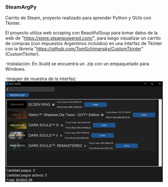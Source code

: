 ### SteamArgPy

Carrito de Steam, proyecto realizado para aprender Python y GUIs con Tkinter.

El proyecto utiliza web scraping con BeautifulSoup para tomar datos de la web de "https://store.steampowered.com/", para luego visualizar un carrito de compras (con impuestos Argentinos incluidos) en una interfaz de Tkinter con la libreria "https://github.com/TomSchimansky/CustomTkinter" (CustomTkinter).

-Instalación:
En /build se encuentra un .zip con un empaquetado para Windows.

-Imagen de muestra de la interfaz:
![](https://github.com/jpsq/SteamArgPy/blob/master/preview.png?raw=true)
###
